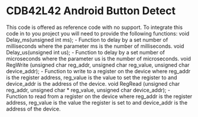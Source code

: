 CDB42L42 Android Button Detect
==============================
This code is offered as reference code with no support.
To integrate this code in to you project you will need to provide the following
functions:
void Delay_ms(unsigned int ms); - Function to delay by a set number of
                                  milliseconds where the  parameter ms is the
                                  number of milliseconds.
void Delay_us(unsigned int us); - Function to delay by a set number of
                                  microseconds where the parameter us is the
                                  number of microseconds.
void RegWrite (unsigned char reg_addr, unsigned char reg_value,
              unsigned char device_addr); - Function to write to a register on
                                            the device where reg_addr is the
                                            register address, reg_value is the
                                            value to set the register to and
                                            device_addr is the address of the
                                            device.
void RegRead (unsigned char reg_addr, unsigned char * reg_value,
              unsigned char device_addr); - Function to read from a register on
                                            the device where reg_addr is the
                                            register address, reg_value is the
                                            value the register is set to and
                                            device_addr is the address of the
                                            device.
